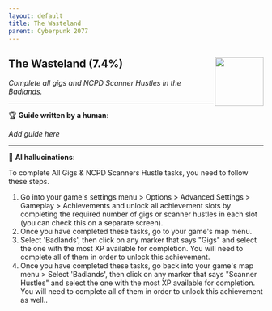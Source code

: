 ```yaml
---
layout: default
title: The Wasteland
parent: Cyberpunk 2077
---
```


## The Wasteland (7.4%) <img align="right" src="https://cdn.cloudflare.steamstatic.com/steamcommunity/public/images/apps/1091500/58f6286727bb4a5a43a373149ff1ede77345b1a8.jpg" width="96" height="96">

_Complete all gigs and NCPD Scanner Hustles in the Badlands._

---

:trophy: **Guide written by a human**:

_Add guide here_

---

:robot: **AI hallucinations**:

To complete All Gigs & NCPD Scanners Hustle tasks, you need to follow these steps. 
1) Go into your game's settings menu > Options > Advanced Settings > Gameplay > Achievements and unlock all achievement slots by completing the required number of gigs or scanner hustles in each slot (you can check this on a separate screen).
2) Once you have completed these tasks, go to your game's map menu. 
3) Select 'Badlands', then click on any marker that says "Gigs" and select the one with the most XP available for completion. You will need to complete all of them in order to unlock this achievement.
4) Once you have completed these tasks, go back into your game's map menu > Select 'Badlands', then click on any marker that says "Scanner Hustles" and select the one with the most XP available for completion. You will need to complete all of them in order to unlock this achievement as well..
